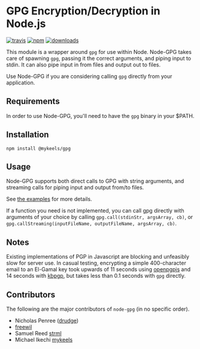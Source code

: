 # GPG Encryption/Decryption in Node.js
[![travis][travis-image]][travis-url]
[![npm][npm-image]][npm-url]
[![downloads][downloads-image]][downloads-url]

[travis-image]: https://travis-ci.org/drudge/node-gpg.svg?branch=master
[travis-url]: https://travis-ci.org/drudge/node-gpg

[npm-image]: https://img.shields.io/npm/v/gpg.svg?style=flat
[npm-url]: https://npmjs.org/package/gpg

[downloads-image]: https://img.shields.io/npm/dm/gpg.svg?style=flat
[downloads-url]: https://npmjs.org/package/gpg

This module is a wrapper around `gpg` for use within Node. Node-GPG takes care of spawning `gpg`, passing it
the correct arguments, and piping input to stdin. It can also pipe input in from files and output out to files.

Use Node-GPG if you are considering calling `gpg` directly from your application.

## Requirements

In order to use Node-GPG, you'll need to have the `gpg` binary in your $PATH.

## Installation

```
npm install @mykeels/gpg
```

## Usage

Node-GPG supports both direct calls to GPG with string arguments, and streaming calls for piping input and output
from/to files.

See [the examples](./EXAMPLES.md) for more details.

If a function you need is not implemented, you can call gpg directly with arguments of your choice by
calling `gpg.call(stdinStr, argsArray, cb)`, or `gpg.callStreaming(inputFileName, outputFileName, argsArray, cb)`.

## Notes

Existing implementations of PGP in Javascript are blocking and unfeasibly slow for server use.
In casual testing, encrypting a simple 400-character email to an El-Gamal key took upwards of 11 seconds using
[openpgpjs](https://github.com/openpgpjs/openpgpjs) and 14 seconds with [kbpgp](https://github.com/keybase/kbpgp),
but takes less than 0.1 seconds with `gpg` directly.

## Contributors

The following are the major contributors of `node-gpg` (in no specific order).

  * Nicholas Penree ([drudge](http://github.com/drudge))
  * [freewil](http://github.com/freewil)
  * Samuel Reed [strml](http://github.com/strml)
  * Michael Ikechi [mykeels](http://github.com/mykeels)
